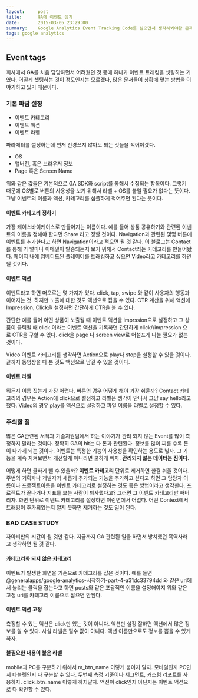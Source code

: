 ```yaml
---
layout:     post
title:      GA에 이벤트 심기
date:       2015-03-05 23:29:00
summary:    Google Analytics Event Tracking Code를 심으면서 생각해봐야할 문제에 대하여.
tags: google analytics
---
```

## Event tags
회사에서 GA를 처음 담당하면서 어려웠던 것 중에 하나가 이벤트 트래킹을 셋팅하는 거였다. 어떻게 셋팅하는 것이 정도인지는 모르겠다, 많은 문서들이 상황에 맞는 방법을 이야기하고 있기 때문아다.

### 기본 파람 설정

* 이벤트 카테고리
* 이벤트 액션
* 이벤트 라벨

파라메터를 설정하는데 먼저 신경쓰지 않아도 되는 것들을 적어야겠다.

* OS
* 앱버전, 혹은 브라우저 정보
* Page 혹은 Screen Name

위와 같은 값들은 기본적으로 GA SDK와 script를 통해서 수집되는 항목이다. 그렇기 때문에 OS별로 버튼의 사용성을 보기 위해서 라벨 + OS를 붙일 필요가 없다는 뜻이다. 그냥 이벤트의 이름과 액션, 카테고리를 심플하게 적어주면 된다는 뜻이다.

#### 이벤트 카테고리 정하기
가장 케이스바이케이스로 만들어지는 이름이다. 예를 들어 상품 공유하기와 관련된 이벤트의 이름을 정해야 한다면 Share 라고 정할 것이다. Navigation과 관련된 몇몇 버튼에 이벤트를 추가한다고 하면 Navigation이라고 적으면 될 것 같다. 이 블로그는 Contact를 통해 가 얼마나 이메일이 발송되는지 보기 위해서 Contact라는 카테고리를 만들어놨다. 페이지 내에 임베디드된 플레이어를 트래킹하고 싶으면 Video라고 카테고리를 하면 될 것이다.

#### 이벤트 액션
이벤트라고 하면 떠오르는 몇 가지가 있다. click, tap, swipe 와 같이 사용자의 행동과 이어지는 것. 하지만 노출에 대한 것도 액션으로 잡을 수 있다. CTR 계산을 위해 액션에 Impression, Click을 설정하면 간단하게 CTR을 볼 수 있다.

간단한 예를 들어 어떤 상품이 노출될 때 이벤트 액션을 imprssion으로 설정하고 그 상품이 클릭될 때 click 이라는 이벤트 액션을 기록하면 간단하게 click//impression 으로 CTR을 구할 수 있다. click을 page 나 screen view로 어설프게 나눌 필요가 없는 것이다.

Video 이벤트 카테고리를 생각하면 Action으로 play나 stop을 설정할 수 있을 것이다. 끝까지 동영상을 다 본 것도 액션으로 남길 수 있을 것이다.

#### 이벤트 라벨
뭐든지 이름 짓는게 가장 어렵다. 버튼의 경우 어떻게 해야 가장 쉬울까? Contact 카테고리의 경우는 Action에 click으로 설정하고 라벨은 생각이 안나서 그냥 say hello라고 했다. Video의 경우 play를 액션으로 설정하고 파일 이름을 라벨로 설정할 수 있다.

### 주의할 점
많은 GA관련된 서적과 기술지원팀에서 하는 이야기가 관리 되지 않는 Event를 많이 측정하지 말라는 것이다. 정확히 GA의 hit는 다 돈과 관련된다. 정보를 많이 찌를 수록 돈이 나가게 되는 것이다. 이벤트는 특정한 기능의 사용성을 확인하는 용도로 넣자. 그 기능을 계속 지켜보면서 개선할게 아니라면 쿨하게 빼자. **관리되지 않는 데이터는 짐이다**.

어떻게 하면 쿨하게 뺄 수 있을까? **이벤트 카테고리** 단위로 제거하면 한결 쉬울 것이다. 주변의 기획자나 개발자가 새롭게 추가되는 기능을 추가하고 싶다고 하면 그 담당자 이름이나 프로젝트이름을 이벤트 카테고리로 설정하는 것도 좋은 방법이라고 생각한다. 프로젝트가 끝나거나 지표를 보는 사람이 퇴사했다고? 그러면 그 이벤트 카테고리만 빼버리자. 화면 단위로 이벤트 카테고리를 설정하면 이런면에서 어렵다. 어떤 Context에서 트래킹이 추가되었는지 알지 못하면 제거하는 것도 일이 된다.

### BAD CASE STUDY
자아비판의 시간이 될 것만 같다. 지금까지 GA 관련된 일을 하면서 방치했던 흑역사라고 생각하면 될 것 같다.

#### 카테고리화 되지 않은 카테고리
이벤트가 발생한 화면을 기준으로 카테고리를 잡은 것이다. 예를 들면 @generalapps/google-analytics-시작하기-part-4-a31dc33794dd 와 같은 uri에서 눌리는 클릭을 잡는다고 하면 posts와 같은 포괄적인 이름을 설정해야지 위와 같은 고정 uri를 카테고리 이름으로 잡으면 안된다.

#### 이벤트 액션 고정
측정할 수 있는 액션은 click만 있는 것이 아니다. 액션만 설정 잘하면 액션에서 많은 정보를 알 수 있다. 사실 라벨은 필수 값이 아니다. 액션 이름만으로도 정보를 뽑을 수 있게 하자.

#### 불필요한 내용이 붙은 라벨
mobile과 PC를 구분하기 위해서 m\_btn\_name 이렇게 붙이지 말자. 모바일인지 PC인지 타블렛인지 다 구분할 수 있다. 두번째 측정 기준이나 세그먼트, 커스텀 리포트를 사용하자. click\_btn\_name 이렇게 하지말자. 액션이 click인지 아닌지는 이벤트 액션으로 다 확인할 수 있다.
